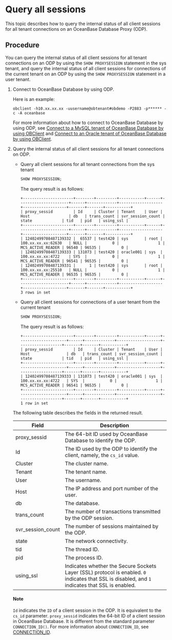 # Query all sessions

This topic describes how to query the internal status of all client sessions for all tenant connections on an OceanBase Database Proxy (ODP).

## Procedure

You can query the internal status of all client sessions for all tenant connections on an ODP by using the `SHOW PROXYSESSION` statement in the sys tenant, and query the internal status of all client sessions for connections of the current tenant on an ODP by using the `SHOW PROXYSESSION` statement in a user tenant.

1. Connect to OceanBase Database by using ODP.

   Here is an example:

   ```shell
   obclient -h10.xx.xx.xx -uusername@obtenant#obdemo -P2883 -p****** -c -A oceanbase
   ```

   For more information about how to connect to OceanBase Database by using ODP, see [Connect to a MySQL tenant of OceanBase Database by using OBClient](../../../300.develop/100.application-development-of-mysql-mode/100.connect-to-oceanbase-database-of-mysql-mode/300.connect-to-an-oceanbase-tenant-by-using-obclient-of-mysql-mode.md) and [Connect to an Oracle tenant of OceanBase Database by using OBClient](../../../300.develop/200.application-development-of-oracle-mode/100.connect-to-oceanbase-database-of-oracle-mode/200.connect-to-an-oceanbase-tenant-by-using-obclient-of-oracle-mode.md).

2. Query the internal status of all client sessions for all tenant connections on ODP.

   * Query all client sessions for all tenant connections from the sys tenant

      ```sql
      SHOW PROXYSESSION;
      ```

      The query result is as follows:

      ```shell
      +----------------------+--------+---------+-----------+------+----------------------+------+-------------+-------------------+-------------------+-------+-------+-----------+
      | proxy_sessid         | Id     | Cluster | Tenant    | User | Host                 | db   | trans_count | svr_session_count | state             | tid   | pid   | using_ssl |
      +----------------------+--------+---------+-----------+------+----------------------+------+-------------+-------------------+-------------------+-------+-------+-----------+
      | 12402499708487139332 |  65537 | test420 | sys       | root | 100.xx.xx.xx:62630   | NULL |           0 |                 1 | MCS_ACTIVE_READER | 96540 | 96535 |         0 |
      | 12402499708487139333 | 131073 | test420 | oracle001 | sys  | 100.xx.xx.xx:4722    | SYS  |           0 |                 1 | MCS_ACTIVE_READER | 96541 | 96535 |         0 |
      | 12402499708487139331 |      1 | test420 | sys       | root | 100.xx.xx.xx:25510   | NULL |           0 |                 1 | MCS_ACTIVE_READER | 96535 | 96535 |         0 |
      +----------------------+--------+---------+-----------+------+----------------------+------+-------------+-------------------+-------------------+-------+-------+-----------+
      3 rows in set
      ```

   * Query all client sessions for connections of a user tenant from the current tenant

      ```sql
      SHOW PROXYSESSION;
      ```

      The query result is as follows:

      ```shell
      +----------------------+--------+---------+-----------+------+---------------------+------+-------------+-------------------+-------------------+-------+-------+-----------+
      | proxy_sessid         | Id     | Cluster | Tenant    | User | Host                | db   | trans_count | svr_session_count | state             | tid   | pid   | using_ssl |
      +----------------------+--------+---------+-----------+------+---------------------+------+-------------+-------------------+-------------------+-------+-------+-----------+
      | 12402499708487139333 | 131073 | test420 | oracle001 | sys  | 100.xx.xx.xx:4722   | SYS  |           0 |                 1 | MCS_ACTIVE_READER | 96541 | 96535 |         0 |
      +----------------------+--------+---------+-----------+------+---------------------+------+-------------+-------------------+-------------------+-------+-------+-----------+
      1 row in set
      ```

   The following table describes the fields in the returned result.

   | Field | Description |
   |-------------------|----------------------------------------|
   | proxy_sessid | The 64-bit ID used by OceanBase Database to identify the ODP.  |
   | Id | The ID used by the ODP to identify the client, namely, the `cs_id` value.  |
   | Cluster | The cluster name. |
   | Tenant | The tenant name. |
   | User | The username. |
   | Host | The IP address and port number of the user. |
   | db | The database. |
   | trans_count | The number of transactions transmitted by the ODP session. |
   | svr_session_count | The number of sessions maintained by the ODP. |
   | state | The network connectivity. |
   | tid | The thread ID. |
   | pid | The process ID. |
   | using_ssl | Indicates whether the Secure Sockets Layer (SSL) protocol is enabled. `0` indicates that SSL is disabled, and `1` indicates that SSL is enabled.  |

    <main id="notice" type='explain'>
    <h4>Note</h4>
    <p><code>Id</code> indicates the <code>ID</code> of a client session in the ODP. It is equivalent to the <code>cs_id</code> parameter. <code>proxy_sessid</code> indicates the 64-bit ID of a client session in OceanBase Database. It is different from the standard parameter <code>CONNECTION_ID()</code>. For more information about <code>CONNECTION_ID</code>, see <a href="../../500.sql-reference/100.sql-syntax/200.common-tenant-of-mysql-mode/400.functions-of-mysql-mode/600.information-functions-of-mysql-mode/500.connection-id-of-mysql-mode.md">CONNECTION_ID</a>. </p>
    </main>
